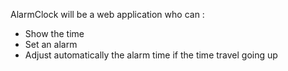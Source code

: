 AlarmClock will be a web application who can : 
- Show the time 
- Set an alarm
- Adjust automatically the alarm time if the time travel going up   
